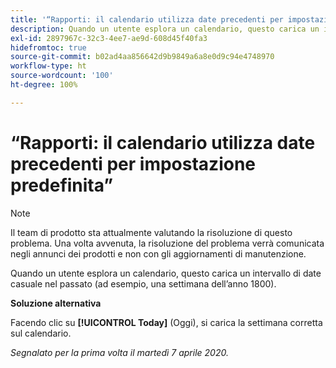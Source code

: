 ```yaml
---
title: '“Rapporti: il calendario utilizza date precedenti per impostazione predefinita”'
description: Quando un utente esplora un calendario, questo carica un intervallo di date casuale nel passato (ad esempio, una settimana dell’anno 1800).
exl-id: 2897967c-32c3-4ee7-ae9d-608d45f40fa3
hidefromtoc: true
source-git-commit: b02ad4aa856642d9b9849a6a8e0d9c94e4748970
workflow-type: ht
source-wordcount: '100'
ht-degree: 100%

---
```


# “Rapporti: il calendario utilizza date precedenti per impostazione predefinita”

>[!NOTE]
>
>Il team di prodotto sta attualmente valutando la risoluzione di questo problema. Una volta avvenuta, la risoluzione del problema verrà comunicata negli annunci dei prodotti e non con gli aggiornamenti di manutenzione.

Quando un utente esplora un calendario, questo carica un intervallo di date casuale nel passato (ad esempio, una settimana dell’anno 1800).

**Soluzione alternativa**

Facendo clic su **[!UICONTROL Today]** (Oggi), si carica la settimana corretta sul calendario.


_Segnalato per la prima volta il martedì 7 aprile 2020._
